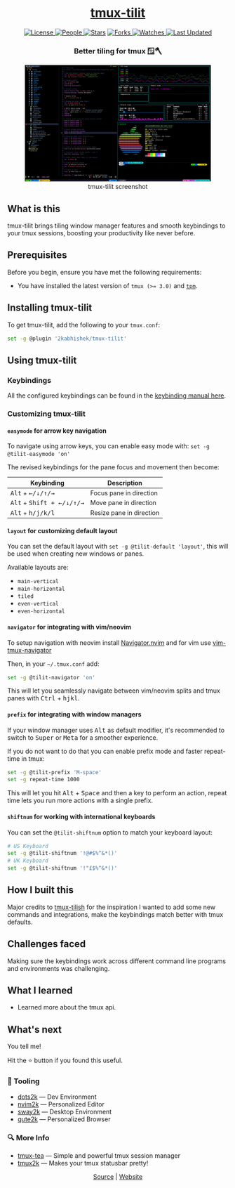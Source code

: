 <div align = "center">

<h1><a href="https://2kabhishek.github.io/tmux-tilit">tmux-tilit</a></h1>

<a href="https://github.com/2KAbhishek/tmux-tilit/blob/main/LICENSE">
<img alt="License" src="https://img.shields.io/github/license/2kabhishek/tmux-tilit?style=flat&color=eee&label="> </a>

<a href="https://github.com/2KAbhishek/tmux-tilit/graphs/contributors">
<img alt="People" src="https://img.shields.io/github/contributors/2kabhishek/tmux-tilit?style=flat&color=ffaaf2&label=People"> </a>

<a href="https://github.com/2KAbhishek/tmux-tilit/stargazers">
<img alt="Stars" src="https://img.shields.io/github/stars/2kabhishek/tmux-tilit?style=flat&color=98c379&label=Stars"></a>

<a href="https://github.com/2KAbhishek/tmux-tilit/network/members">
<img alt="Forks" src="https://img.shields.io/github/forks/2kabhishek/tmux-tilit?style=flat&color=66a8e0&label=Forks"> </a>

<a href="https://github.com/2KAbhishek/tmux-tilit/watchers">
<img alt="Watches" src="https://img.shields.io/github/watchers/2kabhishek/tmux-tilit?style=flat&color=f5d08b&label=Watches"> </a>

<a href="https://github.com/2KAbhishek/tmux-tilit/pulse">
<img alt="Last Updated" src="https://img.shields.io/github/last-commit/2kabhishek/tmux-tilit?style=flat&color=e06c75&label="> </a>

<h3>Better tiling for tmux 🪟🪓</h3>

<figure>
  <img src= "images/screenshot.png" alt="tmux-tilit Demo">
  <br/>
  <figcaption>tmux-tilit screenshot</figcaption>
</figure>

</div>

## What is this

tmux-tilit brings tiling window manager features and smooth keybindings to your tmux sessions, boosting your productivity like never before.

## Prerequisites

Before you begin, ensure you have met the following requirements:

- You have installed the latest version of `tmux (>= 3.0)` and [`tpm`](https://github.com/tmux-plugins/tpm).

## Installing tmux-tilit

To get tmux-tilit, add the following to your `tmux.conf`:

```bash
set -g @plugin '2kabhishek/tmux-tilit'
```

## Using tmux-tilit

### Keybindings

All the configured keybindings can be found in the [keybinding manual here](./docs/keybindings.md).

### Customizing tmux-tilit

#### `easymode` for arrow key navigation

To navigate using arrow keys, you can enable easy mode with: `set -g @tilit-easymode 'on'`

The revised keybindings for the pane focus and movement then become:

| Keybinding                                                          | Description              |
| ------------------------------------------------------------------- | ------------------------ |
| <kbd>Alt</kbd> + <kbd>&#8592;/&#8595;/&#8593;/&#8594;</kbd>         | Focus pane in direction  |
| <kbd>Alt</kbd> + <kbd>Shift + &#8592;/&#8595;/&#8593;/&#8594;</kbd> | Move pane in direction   |
| <kbd>Alt</kbd> + <kbd>h/j/k/l</kbd>                                 | Resize pane in direction |

#### `layout` for customizing default layout

You can set the default layout with `set -g @tilit-default 'layout'`, this will be used when creating new windows or panes.

Available layouts are:

- `main-vertical`
- `main-horizontal`
- `tiled`
- `even-vertical`
- `even-horizontal`

#### `navigator` for integrating with vim/neovim

To setup navigation with neovim install [Navigator.nvim][4] and for vim use [vim-tmux-navigator][5]

Then, in your `~/.tmux.conf` add:

```bash
set -g @tilit-navigator 'on'
```

This will let you seamlessly navigate between vim/neovim splits and tmux panes with <kbd>Ctrl</kbd> + <kbd>h</kbd><kbd>j</kbd><kbd>k</kbd><kbd>l</kbd>.

[4]: https://github.com/numToStr/Navigator.nvim
[5]: https://github.com/christoomey/vim-tmux-navigator

#### `prefix` for integrating with window managers

If your window manager uses <kbd>Alt</kbd> as default modifier, it's recommended to switch to <kbd>Super</kbd> or <kbd>Meta</kbd> for a smoother experience.

If you do not want to do that you can enable prefix mode and faster repeat-time in tmux:

```bash
set -g @tilit-prefix 'M-space'
set -g repeat-time 1000
```

This will let you hit <kbd>Alt</kbd> + <kbd>Space</kbd> and then a key to perform an action, repeat time lets you run more actions with a single prefix.

#### `shiftnum` for working with international keyboards

You can set the `@tilit-shiftnum` option to match your keyboard layout:

```bash
# US Keyboard
set -g @tilit-shiftnum '!@#$%^&*()'
# UK Keyboard
set -g @tilit-shiftnum '!"£$%^&*()'
```

## How I built this

Major credits to [tmux-tilish](https://github.com/jabirali/tmux-tilish) for the inspiration
I wanted to add some new commands and integrations, make the keybindings match better with tmux defaults.

## Challenges faced

Making sure the keybindings work across different command line programs and environments was challenging.

## What I learned

- Learned more about the tmux api.

## What's next

You tell me!

Hit the ⭐ button if you found this useful.

### 🧰 Tooling

- [dots2k](https://github.com/2kabhishek/dots2k) — Dev Environment
- [nvim2k](https://github.com/2kabhishek/nvim2k) — Personalized Editor
- [sway2k](https://github.com/2kabhishek/sway2k) — Desktop Environment
- [qute2k](https://github.com/2kabhishek/qute2k) — Personalized Browser

### 🔍 More Info

- [tmux-tea](https://github.com/2kabhishek/tmux-tea) — Simple and powerful tmux session manager
- [tmux2k](https://github.com/2kabhishek/tmux2k) — Makes your tmux statusbar pretty!

<div align="center">

<a href="https://github.com/2KAbhishek/tmux-tilit">Source</a> | <a href="https://2kabhishek.github.io/tmux-tilit">Website</a>

</div>
